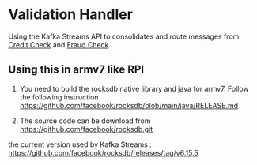 # Validation Handler

Using the Kafka Streams API to consolidates and route messages from [Credit Check](../LimitCheck) and [Fraud Check](../FraudCheck)

## Using this in armv7 like RPI

1. You need to build the rocksdb native library and java for armv7. Follow the following instruction
https://github.com/facebook/rocksdb/blob/main/java/RELEASE.md

2. The source code can be download from 
https://github.com/facebook/rocksdb.git

the current version used by Kafka Streams : https://github.com/facebook/rocksdb/releases/tag/v6.15.5
